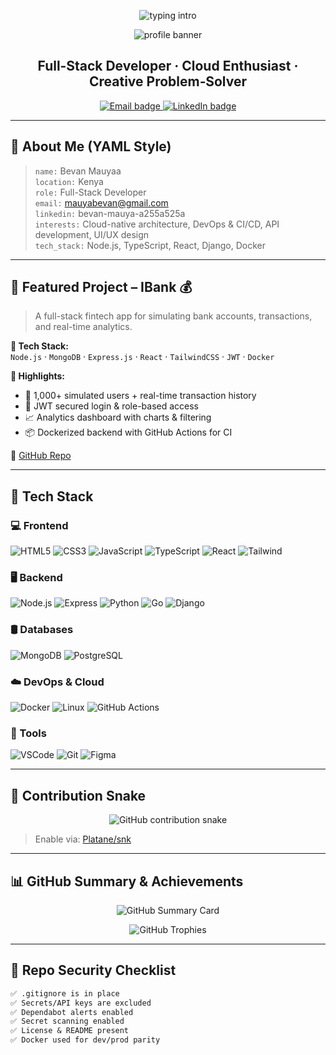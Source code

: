 <!-- Typing Intro -->
<p align="center">
  <img src="https://readme-typing-svg.herokuapp.com?font=Fira+Code&pause=1000&color=00BFFF&center=true&width=435&lines=Hey+There!+I'm+Mauyaa;Full‑Stack+Dev+%7C+Cloud+Enthusiast;Coding+is+my+craft" alt="typing intro" />
</p>

<!-- Optional Banner -->
<p align="center">
  <img src="https://capsule-render.vercel.app/api?type=waving&color=0a192f&height=200&section=header&text=Welcome+to+My+Profile&fontColor=ffffff&fontSize=40&animation=fadeIn" alt="profile banner" />
</p>

<h2 align="center">Full‑Stack Developer · Cloud Enthusiast · Creative Problem‑Solver</h2>

<p align="center">
  <a href="mailto:mauyabevan@gmail.com">
    <img src="https://img.shields.io/badge/Email-mauyabevan%40gmail.com-informational?style=for-the-badge&logo=gmail&logoColor=white" alt="Email badge" />
  </a>
  <a href="https://www.linkedin.com/in/bevan-mauya-a255a525a/" target="_blank">
    <img src="https://img.shields.io/badge/LinkedIn-Bevan%20Mauya-blue?style=for-the-badge&logo=linkedin&logoColor=white" alt="LinkedIn badge" />
  </a>
</p>

---

## 🧠 About Me (YAML Style)

> `name:` Bevan Mauyaa  
> `location:` Kenya  
> `role:` Full-Stack Developer  
> `email:` mauyabevan@gmail.com  
> `linkedin:` bevan-mauya-a255a525a  
> `interests:` Cloud-native architecture, DevOps & CI/CD, API development, UI/UX design  
> `tech_stack:` Node.js, TypeScript, React, Django, Docker

---

## 🚀 Featured Project – IBank 💰

> A full-stack fintech app for simulating bank accounts, transactions, and real-time analytics.

**🔧 Tech Stack:**  
`Node.js` · `MongoDB` · `Express.js` · `React` · `TailwindCSS` · `JWT` · `Docker`

**📌 Highlights:**
- 💸 1,000+ simulated users + real-time transaction history
- 🔐 JWT secured login & role-based access
- 📈 Analytics dashboard with charts & filtering
- 📦 Dockerized backend with GitHub Actions for CI

🔗 [GitHub Repo](https://github.com/mauyaa/IBank)

---

## 🧰 Tech Stack

### 💻 Frontend
![HTML5](https://skillicons.dev/icons?i=html)
![CSS3](https://skillicons.dev/icons?i=css)
![JavaScript](https://skillicons.dev/icons?i=js)
![TypeScript](https://skillicons.dev/icons?i=ts)
![React](https://skillicons.dev/icons?i=react)
![Tailwind](https://skillicons.dev/icons?i=tailwind)

### 🖥 Backend
![Node.js](https://skillicons.dev/icons?i=nodejs)
![Express](https://skillicons.dev/icons?i=express)
![Python](https://skillicons.dev/icons?i=python)
![Go](https://skillicons.dev/icons?i=go)
![Django](https://skillicons.dev/icons?i=django)

### 🛢️ Databases
![MongoDB](https://skillicons.dev/icons?i=mongodb)
![PostgreSQL](https://skillicons.dev/icons?i=postgres)

### ☁️ DevOps & Cloud
![Docker](https://skillicons.dev/icons?i=docker)
![Linux](https://skillicons.dev/icons?i=linux)
![GitHub Actions](https://skillicons.dev/icons?i=githubactions)

### 🔧 Tools
![VSCode](https://skillicons.dev/icons?i=vscode)
![Git](https://skillicons.dev/icons?i=git)
![Figma](https://skillicons.dev/icons?i=figma)

---

## 🐍 Contribution Snake

<p align="center">
  <img src="https://raw.githubusercontent.com/mauyaa/mauyaa/output/github-contribution-grid-snake.svg" alt="GitHub contribution snake" />
</p>

> Enable via: [Platane/snk](https://github.com/Platane/snk)

---

## 📊 GitHub Summary & Achievements

<p align="center">
  <img src="https://github-profile-summary-cards.vercel.app/api/cards/profile-details?username=mauyaa&theme=github_dark" alt="GitHub Summary Card" />
</p>

<p align="center">
  <img src="https://github-profile-trophy.vercel.app/?username=mauyaa&theme=darkhub&no-frame=true&row=1&column=6" alt="GitHub Trophies" />
</p>

---

## 🔐 Repo Security Checklist

```md
✅ .gitignore is in place  
✅ Secrets/API keys are excluded  
✅ Dependabot alerts enabled  
✅ Secret scanning enabled  
✅ License & README present  
✅ Docker used for dev/prod parity  
